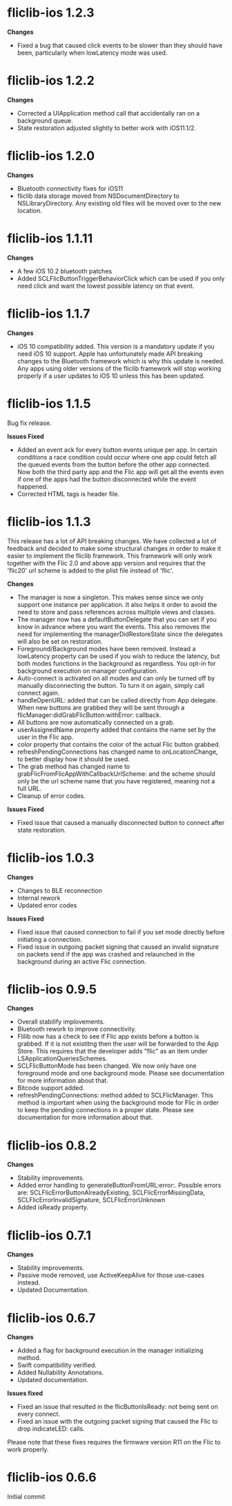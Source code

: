 # fliclib-ios 1.2.3

**Changes**

* Fixed a bug that caused click events to be slower than they should have been, particularly when lowLatency mode was used.

# fliclib-ios 1.2.2

**Changes**

* Corrected a UIApplication method call that accidentally ran on a background queue.
* State restoration adjusted slightly to better work with iOS11.1/2.

# fliclib-ios 1.2.0

**Changes**

* Bluetooth connectivity fixes for iOS11
* fliclib data storage moved from NSDocumentDirectory to NSLibraryDirectory. Any existing old files will be moved over to the new location.

# fliclib-ios 1.1.11

**Changes**

* A few iOS 10.2 bluetooth patches
* Added SCLFlicButtonTriggerBehaviorClick which can be used if you only need click and want the lowest possible latency on that event.

# fliclib-ios 1.1.7

**Changes**

* iOS 10 compatibility added. This version is a mandatory update if you need iOS 10 support. Apple has unfortunately made API breaking changes to the Bluetooth framework which is why this update is needed. Any apps using older versions of the fliclib framework will stop working properly if a user updates to iOS 10 unless this has been updated.

# fliclib-ios 1.1.5

Bug fix release.

**Issues Fixed**

* Added an event ack for every button events unique per app. In certain conditions a race condition could occur where one app could fetch all the queued events from the button before the other app connected. Now both the third party app and the Flic app will get all the events even if one of the apps had the button disconnected while the event happened.
* Corrected HTML tags is header file.

# fliclib-ios 1.1.3

This release has a lot of API breaking changes. We have collected a lot of feedback and decided to make some structural changes in order to make it easier to implement the fliclib framework. This framework will only work together with the Flic 2.0 and above app version and requires that the 'flic20' url scheme is added to the plist file instead of 'flic'.

**Changes**

* The manager is now a singleton. This makes sense since we only support one instance per application. It also helps it order to avoid the need to store and pass references across multiple views and classes.
* The manager now has a defaultButtonDelegate that you can set if you know in advance where you want the events. This also removes the need for implementing the managerDidRestoreState since the delegates will also be set on restoration. 
* Foreground/Background modes have been removed. Instead a lowLatency property can be used if you wish to reduce the latency, but both modes functions in the background as regardless. You opt-in for background execution on manager configuration.
* Auto-connect is activated on all modes and can only be turned off by manually disconnecting the button. To turn it on again, simply call connect again.
* handleOpenURL: added that can be called directly from App delegate. When new buttons are grabbed they will be sent through a flicManager:didGrabFlicButton:withError: callback.
* All buttons are now automatically connected on a grab.
* userAssignedName property added that contains the name set by the user in the Flic app.
* color property that contains the color of the actual Flic button grabbed.
* refreshPendingConnections has changed name to onLocationChange, to better display how it should be used.
* The grab method has changed name to grabFlicFromFlicAppWithCallbackUrlScheme: and the scheme should only be the url scheme name that you have registered, meaning not a full URL.
* Cleanup of error codes.

**Issues Fixed**

* Fixed issue that caused a manually disconnected button to connect after state restoration.

# fliclib-ios 1.0.3

**Changes**

* Changes to BLE reconnection
* Internal rework
* Updated error codes

**Issues Fixed**

* Fixed issue that caused connection to fail if you set mode directly before initiating a connection.
* Fixed issue in outgoing packet signing that caused an invalid signature on packets send if the app was crashed and relaunched in the background during an active Flic connection.

# fliclib-ios 0.9.5

**Changes**

* Overall stabilify implovements.
* Bluetooth rework to improve connectivity.
* Flilib now has a check to see if Flic app exists before a button is grabbed. If it is not existitng then the user will be forwarded to the App Store. This requires that the developer adds "flic" as an item under LSApplicationQueriesSchemes.
* SCLFlicButtonMode has been changed. We now only have one foreground mode and one background mode. Please see documentation for more information about that.
* Bitcode support added.
* refreshPendingConnections: method added to SCLFlicManager. This method is important when using the background mode for Flic in order to keep the pending connections in a proper state. Please see documentation for more information about that.

# fliclib-ios 0.8.2

**Changes**

* Stability improvements.
* Added error handling to generateButtonFromURL:error:. Possible errors are: SCLFlicErrorButtonAlreadyExisting, SCLFlicErrorMissingData, SCLFlicErrorInvalidSignature, SCLFlicErrorUnknown
* Added isReady property.


# fliclib-ios 0.7.1

**Changes**

* Stability improvements.
* Passive mode removed, use ActiveKeepAlive for those use-cases instead.
* Updated Documentation.

# fliclib-ios 0.6.7

**Changes**

* Added a flag for background execution in the manager initializing method.
* Swift compatibillity verified.
* Added Nullability Annotations.
* Updated documentation.

**Issues fixed**

* Fixed an issue that resulted in the flicButtonIsReady: not being sent on every connect.
* Fixed an issue with the outgoing packet signing that caused the Flic to drop indicateLED: calls.

Please note that these fixes requires the firmware version R11 on the Flic to work properly.

# fliclib-ios 0.6.6
Initial commit
